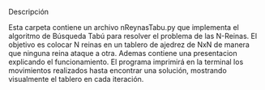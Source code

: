 Descripción

Esta carpeta contiene un archivo nReynasTabu.py que implementa el algoritmo de Búsqueda Tabú para resolver el problema de las N-Reinas. El objetivo es colocar N reinas en un tablero de ajedrez 
de NxN de manera que ninguna reina ataque a otra. Ademas contiene una presentacion explicando el funcionamiento.
El programa imprimirá en la terminal los movimientos realizados hasta encontrar una solución, mostrando visualmente el tablero en cada iteración.
